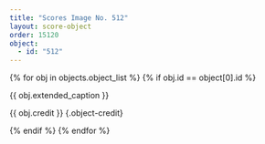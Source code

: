 ```yaml
---
title: "Scores Image No. 512"
layout: score-object
order: 15120
object:
  - id: "512"
---
```


{% for obj in objects.object_list %}
{% if obj.id == object[0].id %}

{{ obj.extended_caption }}

{{ obj.credit }} {.object-credit}

{% endif %}
{% endfor %}
